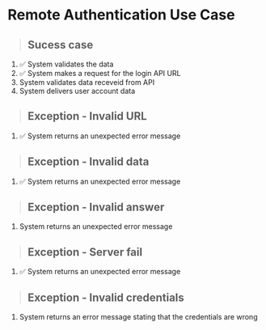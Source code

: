 # Remote Authentication Use Case

> ## Sucess case
1. ✅ System validates the data
2. ✅ System makes a request for the login API URL
3. System validates data receveid from API
4. System delivers user account data

> ## Exception - Invalid URL
1. ✅ System returns an unexpected error message

> ## Exception - Invalid data
1. ✅ System returns an unexpected error message

> ## Exception - Invalid answer
1. System returns an unexpected error message

> ## Exception - Server fail
1. ✅ System returns an unexpected error message

> ## Exception - Invalid credentials
1. System returns an error message stating that the credentials are wrong